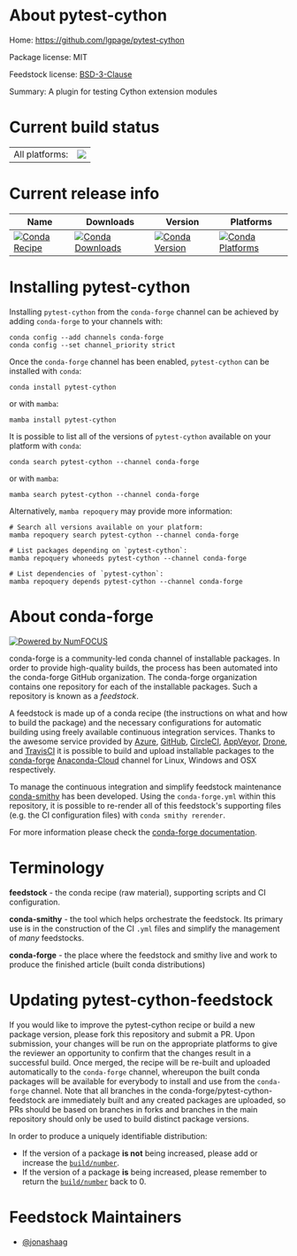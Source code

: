 About pytest-cython
===================

Home: https://github.com/lgpage/pytest-cython

Package license: MIT

Feedstock license: [BSD-3-Clause](https://github.com/conda-forge/pytest-cython-feedstock/blob/main/LICENSE.txt)

Summary: A plugin for testing Cython extension modules

Current build status
====================


<table><tr><td>All platforms:</td>
    <td>
      <a href="https://dev.azure.com/conda-forge/feedstock-builds/_build/latest?definitionId=15099&branchName=main">
        <img src="https://dev.azure.com/conda-forge/feedstock-builds/_apis/build/status/pytest-cython-feedstock?branchName=main">
      </a>
    </td>
  </tr>
</table>

Current release info
====================

| Name | Downloads | Version | Platforms |
| --- | --- | --- | --- |
| [![Conda Recipe](https://img.shields.io/badge/recipe-pytest--cython-green.svg)](https://anaconda.org/conda-forge/pytest-cython) | [![Conda Downloads](https://img.shields.io/conda/dn/conda-forge/pytest-cython.svg)](https://anaconda.org/conda-forge/pytest-cython) | [![Conda Version](https://img.shields.io/conda/vn/conda-forge/pytest-cython.svg)](https://anaconda.org/conda-forge/pytest-cython) | [![Conda Platforms](https://img.shields.io/conda/pn/conda-forge/pytest-cython.svg)](https://anaconda.org/conda-forge/pytest-cython) |

Installing pytest-cython
========================

Installing `pytest-cython` from the `conda-forge` channel can be achieved by adding `conda-forge` to your channels with:

```
conda config --add channels conda-forge
conda config --set channel_priority strict
```

Once the `conda-forge` channel has been enabled, `pytest-cython` can be installed with `conda`:

```
conda install pytest-cython
```

or with `mamba`:

```
mamba install pytest-cython
```

It is possible to list all of the versions of `pytest-cython` available on your platform with `conda`:

```
conda search pytest-cython --channel conda-forge
```

or with `mamba`:

```
mamba search pytest-cython --channel conda-forge
```

Alternatively, `mamba repoquery` may provide more information:

```
# Search all versions available on your platform:
mamba repoquery search pytest-cython --channel conda-forge

# List packages depending on `pytest-cython`:
mamba repoquery whoneeds pytest-cython --channel conda-forge

# List dependencies of `pytest-cython`:
mamba repoquery depends pytest-cython --channel conda-forge
```


About conda-forge
=================

[![Powered by
NumFOCUS](https://img.shields.io/badge/powered%20by-NumFOCUS-orange.svg?style=flat&colorA=E1523D&colorB=007D8A)](https://numfocus.org)

conda-forge is a community-led conda channel of installable packages.
In order to provide high-quality builds, the process has been automated into the
conda-forge GitHub organization. The conda-forge organization contains one repository
for each of the installable packages. Such a repository is known as a *feedstock*.

A feedstock is made up of a conda recipe (the instructions on what and how to build
the package) and the necessary configurations for automatic building using freely
available continuous integration services. Thanks to the awesome service provided by
[Azure](https://azure.microsoft.com/en-us/services/devops/), [GitHub](https://github.com/),
[CircleCI](https://circleci.com/), [AppVeyor](https://www.appveyor.com/),
[Drone](https://cloud.drone.io/welcome), and [TravisCI](https://travis-ci.com/)
it is possible to build and upload installable packages to the
[conda-forge](https://anaconda.org/conda-forge) [Anaconda-Cloud](https://anaconda.org/)
channel for Linux, Windows and OSX respectively.

To manage the continuous integration and simplify feedstock maintenance
[conda-smithy](https://github.com/conda-forge/conda-smithy) has been developed.
Using the ``conda-forge.yml`` within this repository, it is possible to re-render all of
this feedstock's supporting files (e.g. the CI configuration files) with ``conda smithy rerender``.

For more information please check the [conda-forge documentation](https://conda-forge.org/docs/).

Terminology
===========

**feedstock** - the conda recipe (raw material), supporting scripts and CI configuration.

**conda-smithy** - the tool which helps orchestrate the feedstock.
                   Its primary use is in the construction of the CI ``.yml`` files
                   and simplify the management of *many* feedstocks.

**conda-forge** - the place where the feedstock and smithy live and work to
                  produce the finished article (built conda distributions)


Updating pytest-cython-feedstock
================================

If you would like to improve the pytest-cython recipe or build a new
package version, please fork this repository and submit a PR. Upon submission,
your changes will be run on the appropriate platforms to give the reviewer an
opportunity to confirm that the changes result in a successful build. Once
merged, the recipe will be re-built and uploaded automatically to the
`conda-forge` channel, whereupon the built conda packages will be available for
everybody to install and use from the `conda-forge` channel.
Note that all branches in the conda-forge/pytest-cython-feedstock are
immediately built and any created packages are uploaded, so PRs should be based
on branches in forks and branches in the main repository should only be used to
build distinct package versions.

In order to produce a uniquely identifiable distribution:
 * If the version of a package **is not** being increased, please add or increase
   the [``build/number``](https://docs.conda.io/projects/conda-build/en/latest/resources/define-metadata.html#build-number-and-string).
 * If the version of a package **is** being increased, please remember to return
   the [``build/number``](https://docs.conda.io/projects/conda-build/en/latest/resources/define-metadata.html#build-number-and-string)
   back to 0.

Feedstock Maintainers
=====================

* [@jonashaag](https://github.com/jonashaag/)

